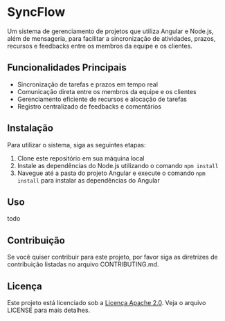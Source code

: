 # SyncFlow

Um sistema de gerenciamento de projetos que utiliza Angular e Node.js, além de mensageria, para facilitar a sincronização de atividades, prazos, recursos e feedbacks entre os membros da equipe e os clientes.

## Funcionalidades Principais

- Sincronização de tarefas e prazos em tempo real
- Comunicação direta entre os membros da equipe e os clientes
- Gerenciamento eficiente de recursos e alocação de tarefas
- Registro centralizado de feedbacks e comentários

## Instalação

Para utilizar o sistema, siga as seguintes etapas:

1. Clone este repositório em sua máquina local
2. Instale as dependências do Node.js utilizando o comando `npm install`
3. Navegue até a pasta do projeto Angular e execute o comando `npm install` para instalar as dependências do Angular

## Uso

todo


## Contribuição

Se você quiser contribuir para este projeto, por favor siga as diretrizes de contribuição listadas no arquivo CONTRIBUTING.md.

## Licença

Este projeto está licenciado sob a [Licença Apache 2.0](https://www.apache.org/licenses/LICENSE-2.0). Veja o arquivo LICENSE para mais detalhes.


